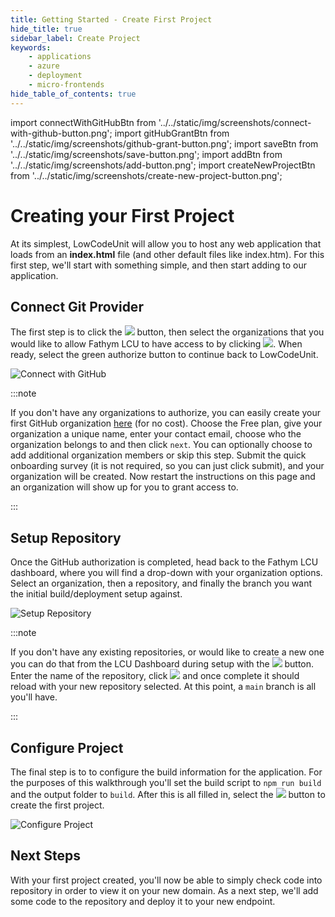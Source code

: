 ```yaml
---
title: Getting Started - Create First Project
hide_title: true
sidebar_label: Create Project
keywords:
    - applications
    - azure
    - deployment
    - micro-frontends
hide_table_of_contents: true
---
```


import connectWithGitHubBtn from '../../static/img/screenshots/connect-with-github-button.png';
import gitHubGrantBtn from '../../static/img/screenshots/github-grant-button.png';
import saveBtn from '../../static/img/screenshots/save-button.png';
import addBtn from '../../static/img/screenshots/add-button.png';
import createNewProjectBtn from '../../static/img/screenshots/create-new-project-button.png';

# Creating your First Project 

At its simplest, LowCodeUnit will allow you to host any web application that loads from an **index.html** file (and other default files like index.htm).  For this first step, we'll start with something simple, and then start adding to our application.

## Connect Git Provider

The first step is to click the <img src={connectWithGitHubBtn} class="text-image" /> button, then select the organizations that you would like to allow Fathym LCU to have access to by clicking <img src={gitHubGrantBtn} class="text-image" />.  When ready, select the green authorize button to continue back to LowCodeUnit.

![Connect with GitHub](/img/screenshots/connect-with-github.png)

:::note

If you don't have any organizations to authorize, you can easily create your first GitHub organization [here](https://github.com/organizations/plan) (for no cost).  Choose the Free plan, give your organization a unique name, enter your contact email, choose who the organization belongs to and then click `next`.  You can optionally choose to add additional organization members or skip this step.  Submit the quick onboarding survey (it is not required, so you can just click submit), and your organization will be created.  Now restart the instructions on this page and an organization will show up for you to grant access to.

:::

## Setup Repository

Once the GitHub authorization is completed, head back to the Fathym LCU dashboard, where you will find a drop-down with your organization options.  Select an organization, then a repository, and finally the branch you want the initial build/deployment setup against.

![Setup Repository](/img/screenshots/setup-repository.png)

:::note

If you don't have any existing repositories, or would like to create a new one you can do that from the LCU Dashboard during setup with the <img src={addBtn} class="text-image" /> button.  Enter the name of the repository, click <img src={saveBtn} class="text-image" /> and once complete it should reload with your new repository selected.  At this point, a `main` branch is all you'll have.

:::

## Configure Project

The final step is to to configure the build information for the application.  For the purposes of this walkthrough you'll set the build script to `npm run build` and the output folder to `build`.  After this is all filled in, select the <img src={createNewProjectBtn} class="text-image" /> button to create the first project.

![Configure Project](/img/screenshots/configure-project.png)

## Next Steps

With your first project created, you'll now be able to simply check code into repository in order to view it on your new domain.  As a next step, we'll add some code to the repository and deploy it to your new endpoint.
